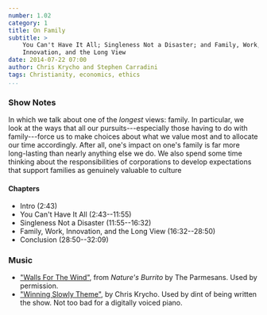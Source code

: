 ```yaml
---
number: 1.02
category: 1
title: On Family
subtitle: >
    You Can't Have It All; Singleness Not a Disaster; and Family, Work,
    Innovation, and the Long View
date: 2014-07-22 07:00
author: Chris Krycho and Stephen Carradini
tags: Christianity, economics, ethics
...
```


### Show Notes

In which we talk about one of the *longest* views: family. In particular, we
look at the ways that all our pursuits---especially those having to do with
family---force us to make choices about what we value most and to allocate our
time accordingly. After all, one's impact on one's family is far more
long-lasting than nearly anything else we do. We also spend some time thinking
about the responsibilities of corporations to develop expectations that support
families as genuinely valuable to culture

#### Chapters

  - Intro (2:43)
  - You Can't Have It All (2:43--11:55)
  - Singleness Not a Disaster (11:55--16:32)
  - Family, Work, Innovation, and the Long View (16:32--28:50)
  - Conclusion (28:50--32:09)

### Music

  - ["Walls For The Wind"](//theparmesans.bandcamp.com), from _Nature's
    Burrito_ by The Parmesans. Used by permission.
  - ["Winning Slowly Theme"](//soundcloud.com/chriskrycho/winning-slowly),
    by Chris Krycho. Used by dint of being written the show. Not too bad for a
    digitally voiced piano.